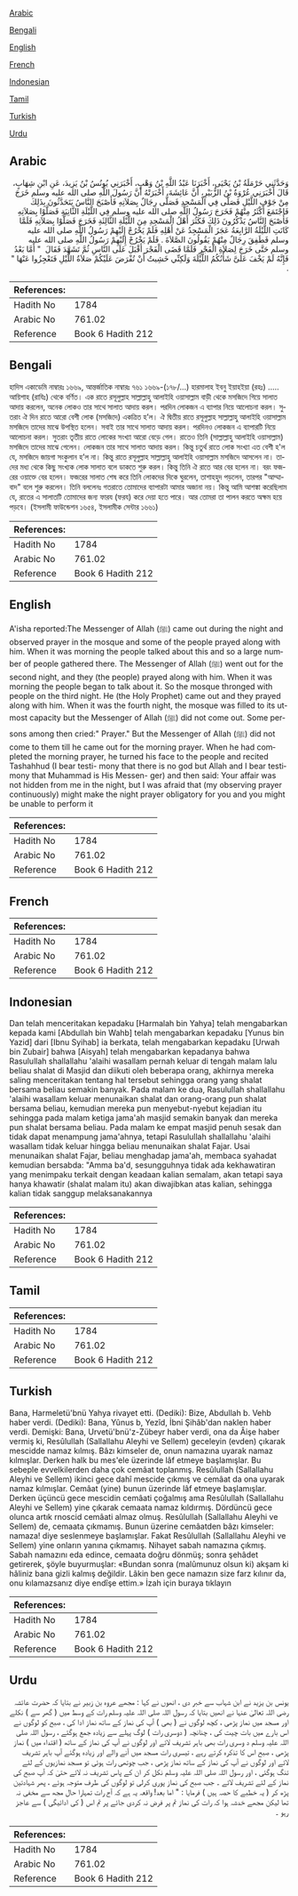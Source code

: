 [Arabic](#arabic)

[Bengali](#bengali)

[English](#english)

[French](#french)

[Indonesian](#indonesian)

[Tamil](#tamil)

[Turkish](#turkish)

[Urdu](#urdu)

## Arabic


<div dir="rtl" lang="ar" style={{fontSize:'larger',backgroundColor:'#f8f9fa',padding:20}}>
وَحَدَّثَنِي حَرْمَلَةُ بْنُ يَحْيَى، أَخْبَرَنَا عَبْدُ اللَّهِ بْنُ وَهْبٍ، أَخْبَرَنِي يُونُسُ بْنُ يَزِيدَ، عَنِ ابْنِ شِهَابٍ، قَالَ أَخْبَرَنِي عُرْوَةُ بْنُ الزُّبَيْرِ، أَنَّ عَائِشَةَ، أَخْبَرَتْهُ أَنَّ رَسُولَ اللَّهِ صلى الله عليه وسلم خَرَجَ مِنْ جَوْفِ اللَّيْلِ فَصَلَّى فِي الْمَسْجِدِ فَصَلَّى رِجَالٌ بِصَلاَتِهِ فَأَصْبَحَ النَّاسُ يَتَحَدَّثُونَ بِذَلِكَ فَاجْتَمَعَ أَكْثَرُ مِنْهُمْ فَخَرَجَ رَسُولُ اللَّهِ صلى الله عليه وسلم فِي اللَّيْلَةِ الثَّانِيَةِ فَصَلَّوْا بِصَلاَتِهِ فَأَصْبَحَ النَّاسُ يَذْكُرُونَ ذَلِكَ فَكَثُرَ أَهْلُ الْمَسْجِدِ مِنَ اللَّيْلَةِ الثَّالِثَةِ فَخَرَجَ فَصَلَّوْا بِصَلاَتِهِ فَلَمَّا كَانَتِ اللَّيْلَةُ الرَّابِعَةُ عَجَزَ الْمَسْجِدُ عَنْ أَهْلِهِ فَلَمْ يَخْرُجْ إِلَيْهِمْ رَسُولُ اللَّهِ صلى الله عليه وسلم فَطَفِقَ رِجَالٌ مِنْهُمْ يَقُولُونَ الصَّلاَةَ ‏.‏ فَلَمْ يَخْرُجْ إِلَيْهِمْ رَسُولُ اللَّهِ صلى الله عليه وسلم حَتَّى خَرَجَ لِصَلاَةِ الْفَجْرِ فَلَمَّا قَضَى الْفَجْرَ أَقْبَلَ عَلَى النَّاسِ ثُمَّ تَشَهَّدَ فَقَالَ ‏ "‏ أَمَّا بَعْدُ فَإِنَّهُ لَمْ يَخْفَ عَلَىَّ شَأْنُكُمُ اللَّيْلَةَ وَلَكِنِّي خَشِيتُ أَنْ تُفْرَضَ عَلَيْكُمْ صَلاَةُ اللَّيْلِ فَتَعْجِزُوا عَنْهَا ‏"‏ ‏.‏
</div>
<div style={{backgroundColor:'#f8f9fa',padding:20, marginBottom: 10}}><table> <thead> <tr> <th>References:</th> <th></th> </tr> </thead> <tbody><tr><td>Hadith No</td><td>1784</td></tr><tr><td>Arabic No</td><td>761.02</td></tr><tr><td>Reference</td><td>Book 6 Hadith 212</td></tr></tbody></table></div>

## Bengali


<div dir="ltr" lang="bn" style={{fontSize:'larger',backgroundColor:'#f8f9fa',padding:20}}>
হাদিস একাডেমি নাম্বারঃ ১৬৬৯, আন্তর্জাতিক নাম্বারঃ ৭৬১ ১৬৬৯-(১৭৮/...) হারমালাহ ইবনু ইয়াহইয়া (রহঃ) ..... আয়িশাহ (রাযিঃ) থেকে বর্ণিত। এক রাতে রসূলুল্লাহ সাল্লাল্লাহু আলাইহি ওয়াসাল্লাম বাড়ী থেকে মসজিদে গিয়ে সালাত আদায় করলেন, অনেক লোকও তার সাথে সালাত আদায় করল। পরদিন লোকজন এ ব্যাপার নিয়ে আলোচনা করল। সুতরাং ঐ দিন রাতে আরো বেশী লোক (মসজিদে) একত্রিত হ’ল। ঐ দ্বিতীয় রাতে রসূলুল্লাহ সাল্লাল্লাহু আলাইহি ওয়াসাল্লাম মসজিদে তাদের মাঝে উপস্থিত হলেন। সবাই তার সাথে সালাত আদায় করল। পরদিনও লোকজন এ ব্যাপারটি নিয়ে আলোচনা করল। সুতরাং তৃতীয় রাতে লোকের সংখ্যা আরো বেড়ে গেল। রাতেও তিনি (সাল্লাল্লাহু আলাইহি ওয়াসাল্লাম) মসজিদে তাদের মাঝে গেলেন। লোকজন তার সাথে সালাত আদায় করল। কিন্তু চতুর্থ রাতে লোক সংখ্যা এত বেশী হ'ল যে, মসজিদে জায়গা সংকুলান হ’ল না। কিন্তু রাতে রসূলুল্লাহ সাল্লাল্লাহু আলাইহি ওয়াসাল্লাম মসজিদে আসলেন না। তাদের মধ্য থেকে কিছু সংখ্যক লোক সালাত বলে ডাকতে শুরু করল। কিন্তু তিনি ঐ রাতে আর বের হলেন না। বরং ফজরের ওয়াক্তে বের হলেন। ফজরের সালাত শেষ করে তিনি লোকদের দিকে ঘুরলেন, তাশাহহুদ পড়লেন, তারপর "আম্মাবাদ" বলে শুরু করলেন। তিনি বললেনঃ গতরাতে তোমাদের ব্যাপারটা আমার অজানা নয়। কিন্তু আমি আশঙ্কা করেছিলাম যে, রাতের এ সালাতটি তোমাদের জন্য ফারয (ফরয) করে দেয়া হতে পারে। আর তোমরা তা পালন করতে অক্ষম হয়ে পড়বে। (ইসলামী ফাউন্ডেশন ১৬৫৪, ইসলামীক সেন্টার ১৬৬১)
</div>
<div style={{backgroundColor:'#f8f9fa',padding:20, marginBottom: 10}}><table> <thead> <tr> <th>References:</th> <th></th> </tr> </thead> <tbody><tr><td>Hadith No</td><td>1784</td></tr><tr><td>Arabic No</td><td>761.02</td></tr><tr><td>Reference</td><td>Book 6 Hadith 212</td></tr></tbody></table></div>

## English


<div dir="ltr" lang="en" style={{fontSize:'larger',backgroundColor:'#f8f9fa',padding:20}}>
A'isha reported:The Messenger of Allah (ﷺ) came out during the night and observed prayer in the mosque and some of the people prayed along with him. When it was morning the people talked about this and so a large number of people gathered there. The Messenger of Allah (ﷺ) went out for the second night, and they (the people) prayed along with him. When it was morning the people began to talk about it. So the mosque thronged with people on the third night. He (the Holy Prophet) came out and they prayed along with him. When it was the fourth night, the mosque was filled to its utmost capacity but the Messenger of Allah (ﷺ) did not come out. Some persons among then cried:" Prayer." But the Messenger of Allah (ﷺ) did not come to them till he came out for the morning prayer. When he had completed the morning prayer, he turned his face to the people and recited Tashahhud (I bear testi- mony that there is no god but Allah and I bear testimony that Muhammad is His Messen- ger) and then said: Your affair was not hidden from me in the night, but I was afraid that (my observing prayer continuously) might make the night prayer obligatory for you and you might be unable to perform it
</div>
<div style={{backgroundColor:'#f8f9fa',padding:20, marginBottom: 10}}><table> <thead> <tr> <th>References:</th> <th></th> </tr> </thead> <tbody><tr><td>Hadith No</td><td>1784</td></tr><tr><td>Arabic No</td><td>761.02</td></tr><tr><td>Reference</td><td>Book 6 Hadith 212</td></tr></tbody></table></div>

## French


<div dir="ltr" lang="fr" style={{fontSize:'larger',backgroundColor:'#f8f9fa',padding:20}}>

</div>
<div style={{backgroundColor:'#f8f9fa',padding:20, marginBottom: 10}}><table> <thead> <tr> <th>References:</th> <th></th> </tr> </thead> <tbody><tr><td>Hadith No</td><td>1784</td></tr><tr><td>Arabic No</td><td>761.02</td></tr><tr><td>Reference</td><td>Book 6 Hadith 212</td></tr></tbody></table></div>

## Indonesian


<div dir="ltr" lang="id" style={{fontSize:'larger',backgroundColor:'#f8f9fa',padding:20}}>
Dan telah menceritakan kepadaku [Harmalah bin Yahya] telah mengabarkan kepada kami [Abdullah bin Wahb] telah mengabarkan kepadaku [Yunus bin Yazid] dari [Ibnu Syihab] ia berkata, telah mengabarkan kepadaku [Urwah bin Zubair] bahwa [Aisyah] telah mengabarkan kepadanya bahwa Rasulullah shallallahu 'alaihi wasallam pernah keluar di tengah malam lalu beliau shalat di Masjid dan diikuti oleh beberapa orang, akhirnya mereka saling menceritakan tentang hal tersebut sehingga orang yang shalat bersama beliau semakin banyak. Pada malam ke dua, Rasulullah shallallahu 'alaihi wasallam keluar menunaikan shalat dan orang-orang pun shalat bersama beliau, kemudian mereka pun menyebut-nyebut kejadian itu sehingga pada malam ketiga jama'ah masjid semakin banyak dan mereka pun shalat bersama beliau. Pada malam ke empat masjid penuh sesak dan tidak dapat menampung jama'ahnya, tetapi Rasulullah shallallahu 'alaihi wasallam tidak keluar hingga beliau menunaikan shalat Fajar. Usai menunaikan shalat Fajar, beliau menghadap jama'ah, membaca syahadat kemudian bersabda: "Amma ba'd, sesungguhnya tidak ada kekhawatiran yang menimpaku terkait dengan keadaan kalian semalam, akan tetapi saya hanya khawatir (shalat malam itu) akan diwajibkan atas kalian, sehingga kalian tidak sanggup melaksanakannya
</div>
<div style={{backgroundColor:'#f8f9fa',padding:20, marginBottom: 10}}><table> <thead> <tr> <th>References:</th> <th></th> </tr> </thead> <tbody><tr><td>Hadith No</td><td>1784</td></tr><tr><td>Arabic No</td><td>761.02</td></tr><tr><td>Reference</td><td>Book 6 Hadith 212</td></tr></tbody></table></div>

## Tamil


<div dir="ltr" lang="ta" style={{fontSize:'larger',backgroundColor:'#f8f9fa',padding:20}}>

</div>
<div style={{backgroundColor:'#f8f9fa',padding:20, marginBottom: 10}}><table> <thead> <tr> <th>References:</th> <th></th> </tr> </thead> <tbody><tr><td>Hadith No</td><td>1784</td></tr><tr><td>Arabic No</td><td>761.02</td></tr><tr><td>Reference</td><td>Book 6 Hadith 212</td></tr></tbody></table></div>

## Turkish


<div dir="ltr" lang="tr" style={{fontSize:'larger',backgroundColor:'#f8f9fa',padding:20}}>
Bana, Harmeletü'bnü Yahya rivayet etti. (Dediki): Bize, Abdullah b. Vehb haber verdi. (Dediki): Bana, Yûnus b, Yezîd, İbni Şihâb'dan naklen haber verdi. Demişki: Bana, Urvetü'bnü'z-Zübeyr haber verdi, ona da Âişe haber vermiş ki, Resûlullah (Sallallahu Aleyhi ve Sellem) geceleyin (evden) çıkarak mescidde namaz kılmış. Bâzı kimseler de, onun namazına uyarak namaz kılmışlar. Derken halk bu mes'ele üzerinde lâf etmeye başlamışlar. Bu sebeple evvelkilerden daha çok cemâat toplanmış. Resûlullah (Sallallahu Aleyhi ve Sellem) ikinci gece dahî mescide çıkmış ve cemâat da ona uyarak namaz kılmışlar. Cemâat (yine) bunun üzerinde lâf etmeye başlamışlar. Derken üçüncü gece mescidin cemâati çoğalmış ama Resûlullah (Sallallahu Aleyhi ve Sellem) yine çıkarak cemaata namaz kıldırmış. Dördüncü gece olunca artık rnoscid cemâati almaz olmuş. Resûlullah (Sallallahu Aleyhi ve Sellem) de, cemaata çıkmamış. Bunun üzerine cemâatden bâzı kimseler: namaza! diye seslenmeye başlamışlar. Fakat Resûlullah (Sallallahu Aleyhi ve Sellem) yine onların yanına çıkmamış. Nihayet sabah namazına çıkmış. Sabah namazını eda edince, cemaata doğru dönmüş; sonra şehâdet getirerek, şöyle buyurmuşlar: «Bundan sonra (malûmunuz olsun ki) akşam ki hâliniz bana gizli kalmış değildir. Lâkin ben gece namazın size farz kılınır da, onu kılamazsanız diye endîşe ettim.» İzah için buraya tıklayın
</div>
<div style={{backgroundColor:'#f8f9fa',padding:20, marginBottom: 10}}><table> <thead> <tr> <th>References:</th> <th></th> </tr> </thead> <tbody><tr><td>Hadith No</td><td>1784</td></tr><tr><td>Arabic No</td><td>761.02</td></tr><tr><td>Reference</td><td>Book 6 Hadith 212</td></tr></tbody></table></div>

## Urdu


<div dir="rtl" lang="ur" style={{fontSize:'larger',backgroundColor:'#f8f9fa',padding:20}}>
یونس بن یزید نے ابن شہاب سے خبر دی ، انھوں نے کہا : مجھے عروہ بن زبیر نے بتایا کہ حضرت عائشہ رضی اللہ تعالیٰ عنہا نے انھیں بتایا کہ رسول اللہ صلی اللہ علیہ وسلم رات کے وسط میں ( گھر سے ) نکلے اور مسجد میں نماز پڑھی ، کچھ لوگوں نے ( بھی ) آپ کی نماز کے ساتھ نماز ادا کی ، صبح کو لوگوں نے اس بارے میں بات چیت کی ، چنانچہ ( دوسری رات ) لوگ پہلے سے زیادہ جمع ہوگئے ، رسول اللہ صلی اللہ علیہ وسلم د وسری رات بھی باہر تشریف لائے اور لوگوں نے آپ کی نماز کے ساتھ ( اقتداء میں ) نماز پڑھی ، صبح اس کا تذکرہ کرتے رہے ، تیسری رات مسجد میں آنے والے اور زیادہ ہوگئے آپ باہر تشریف لائے اور لوگوں نے آپ کی نماز کے ساتھ نماز پڑھی ، جب چوتھی رات ہوئی تو مسجد نمازیوں کے لئے تنگ ہوگئی ، اور رسول اللہ صلی اللہ علیہ وسلم نکل کر ان کے پاس تشریف نہ لائے حتیٰ کہ آپ صبح کی نماز کے لئے تشریف لائے ۔ جب صبح کی نماز پوری کرلی تو لوگوں کی طرف متوجہ ہوئے ، پھر شہادتین پڑھ کر ( یہ خطبے کا حصہ ہیں ) فرمایا : " اما بعد! واقعہ یہ ہے کہ آج رات تمہارا حال مجھ سے مخفی نہ تھا لیکن مجھے خدشہ ہوا کہ رات کی نماز تم پر فرض نہ کردی جائے پر تم اس ( کی ادائیگی ) سے عاجز رہو ۔
</div>
<div style={{backgroundColor:'#f8f9fa',padding:20, marginBottom: 10}}><table> <thead> <tr> <th>References:</th> <th></th> </tr> </thead> <tbody><tr><td>Hadith No</td><td>1784</td></tr><tr><td>Arabic No</td><td>761.02</td></tr><tr><td>Reference</td><td>Book 6 Hadith 212</td></tr></tbody></table></div>